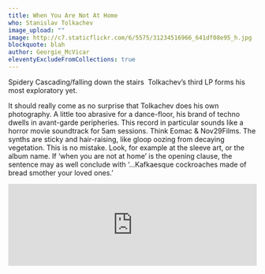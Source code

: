 ```yaml
---
title: When You Are Not At Home
who: Stanislav Tolkachev
image_upload: ""
image: http://c7.staticflickr.com/6/5575/31234516966_641df08e95_h.jpg
blockquote: blah
author: Georgie_McVicar
eleventyExcludeFromCollections: true
---
```

Spidery
Cascading/falling down the stairs  Tolkachev’s third LP forms his most exploratory yet. 

It should really come as no surprise that Tolkachev does his own photography. A little too abrasive for a dance-floor, his brand of techno dwells in avant-garde peripheries. This record in particular sounds like a horror movie soundtrack for 5am sessions. Think Eomac & Nov29Films. The synths are sticky and hair-raising, like gloop oozing from decaying vegetation. This is no mistake. Look, for example at the sleeve art, or the album name. If ‘when you are not at home’ is the opening clause, the sentence may as well conclude with ‘…Kafkaesque cockroaches made of bread smother your loved ones.’ 



<iframe width="100%" height="166" scrolling="no" frameborder="no" src="https://w.soundcloud.com/player/?url=https%3A//api.soundcloud.com/tracks/293208586&color=040404&auto_play=false&hide_related=false&show_comments=true&show_user=true&show_reposts=false"></iframe>